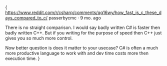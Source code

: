 {
https://www.reddit.com/r/csharp/comments/qq16wy/how_fast_is_c_these_days_compared_to_c/
passerbycmc
·
9 mo. ago

There is no straight comparison. I would say badly written C# is faster then badly written C++. But if you writing for the purpose of speed then C++ just gives you so much more control.

Now better question is does it matter to your usecase? C# is often a much more productive language to work with and dev time costs more then execution time.
}